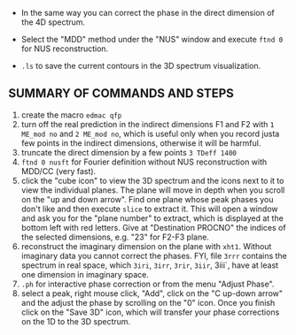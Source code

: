 

* In the same way you can correct the phase in the direct dimension of the 4D spectrum.

* Select the "MDD" method under the "NUS" window and execute `ftnd 0` for NUS reconstruction.
* `.ls` to save the current contours in the 3D spectrum visualization.

## SUMMARY OF COMMANDS AND STEPS
1. create the macro `edmac qfp`
2. turn off the real prediction in the indirect dimensions F1 and F2 with `1 ME_mod no` and `2 ME_mod no`, which is 
useful only when you record justa few points in the indirect dimensions, otherwise it will be harmful.
3. truncate the direct dimension by a few points `3 TDeff 1400`
4. `ftnd 0 nusft` for Fourier definition without NUS reconstruction with MDD/CC (very fast). 
5. click the "cube icon" to view the 3D spectrum and the icons next to it to view the individual planes. The plane will
move in depth when you scroll on the "up and down arrow". Find one plane whose peak phases you don't like and then 
execute `slice` to extract it. This will open a window and ask you for the "plane number" to extract, which is displayed
 at the bottom left with red letters. Give at "Destination PROCNO" the indices of the selected dimensions, e.g. "23" 
 for F2-F3 plane.
6. reconstruct the imaginary dimension on the plane with `xht1`. Without imaginary data you cannot correct the phases. FYI, file 
`3rrr` contains the spectrum in real space, which `3iri`, `3irr`, `3rir`, `3iir`, 3iii`, have at least one dimension in
 imaginary space.
7. `.ph` for interactive phase correction or from the menu "Adjust Phase".
8. select a peak, right mouse click, "Add", click on the "C up-down arrow" and the adjust the phase by scrolling on the
 "0" icon. Once you finish click on the "Save 3D" icon, which will transfer your phase corrections on the 1D to the 
 3D spectrum.
